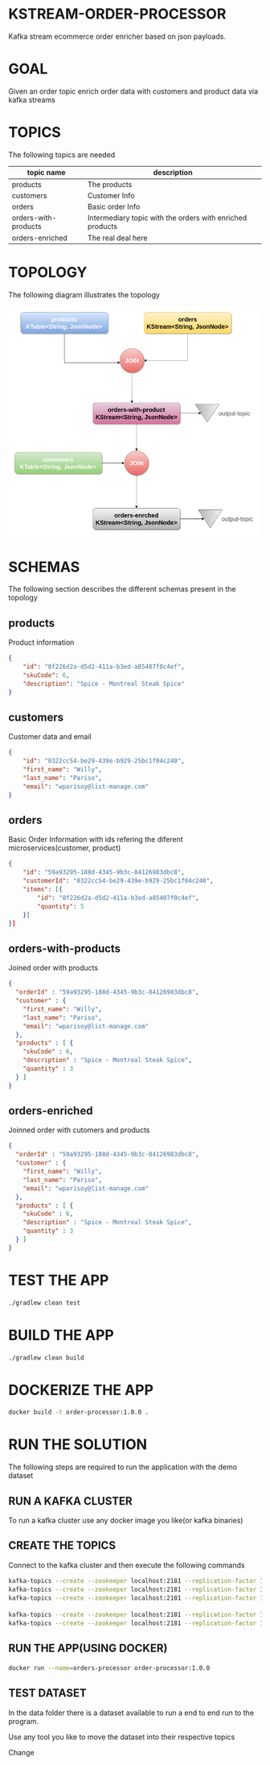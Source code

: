 # KSTREAM-ORDER-PROCESSOR

Kafka stream ecommerce order enricher based on json payloads.

# GOAL

Given an order topic enrich order data with customers and product data via kafka streams

# TOPICS

The following topics are needed

topic name|description
---|---
products| The products
customers| Customer Info
orders| Basic order Info
orders-with-products| Intermediary topic with the orders with enriched products
orders-enriched| The real deal here


# TOPOLOGY

The following diagram illustrates the topology

![alt text](./docs/order-processor.png)


# SCHEMAS

The following section describes the different schemas present in the topology

## products

Product information

```json
{
	"id": "8f226d2a-d5d2-411a-b3ed-a85407f0c4ef",
	"skuCode": 6,
	"description": "Spice - Montreal Steak Spice"
}
```
## customers

Customer data and email

```json
{
	"id": "0322cc54-be29-439e-b929-25bc1f04c240",
	"first_name": "Willy",
	"last_name": "Pariso",
	"email": "wparisoy@list-manage.com"
}
```

## orders

Basic Order Information with ids refering the diferent microservices(customer, product)

```json
{
	"id": "59a93295-188d-4345-9b3c-84126983dbc8",
	"customerId": "0322cc54-be29-439e-b929-25bc1f04c240",
	"items": [{
		"id": "8f226d2a-d5d2-411a-b3ed-a85407f0c4ef",
		"quantity": 5
	}]
}]
```
## orders-with-products

Joined order with products

```json
{
  "orderId" : "59a93295-188d-4345-9b3c-84126983dbc8",
  "customer" : {
    "first_name": "Willy",
    "last_name": "Pariso",
    "email": "wparisoy@list-manage.com"
  },
  "products" : [ {
    "skuCode" : 6,
    "description" : "Spice - Montreal Steak Spice",
    "quantity" : 3
  } ]
}
```

## orders-enriched

Joinned order with cutomers and products

```json
{
  "orderId" : "59a93295-188d-4345-9b3c-84126983dbc8",
  "customer" : {
    "first_name": "Willy",
    "last_name": "Pariso",
    "email": "wparisoy@list-manage.com"
  },
  "products" : [ {
    "skuCode" : 6,
    "description" : "Spice - Montreal Steak Spice",
    "quantity" : 3
  } ]
}
```

# TEST THE APP

```sh
./gradlew clean test
```

# BUILD THE APP

```sh
./gradlew clean build
```

# DOCKERIZE THE APP

```sh
docker build -t order-processor:1.0.0 .
```

# RUN THE SOLUTION

The following steps are required to run the application with the demo dataset

## RUN A KAFKA CLUSTER

To run a kafka cluster use any docker image you like(or kafka binaries)

## CREATE THE TOPICS

Connect to the kafka cluster and then execute the following commands

```sh
kafka-topics --create --zookeeper localhost:2181 --replication-factor 1 --partitions 3 --topic customers
kafka-topics --create --zookeeper localhost:2181 --replication-factor 1 --partitions 3 --topic products
kafka-topics --create --zookeeper localhost:2181 --replication-factor 1 --partitions 3 --topic orders

kafka-topics --create --zookeeper localhost:2181 --replication-factor 1 --partitions 3 --topic orders-enriched
kafka-topics --create --zookeeper localhost:2181 --replication-factor 1 --partitions 3 --topic orders-with-product
```

## RUN THE APP(USING DOCKER)

```sh
docker run --name=orders-processor order-processor:1.0.0
```

## TEST DATASET

In the data folder there is a dataset available to run a end to end run to the program.

Use any tool you like to move the dataset into their respective topics

Change
